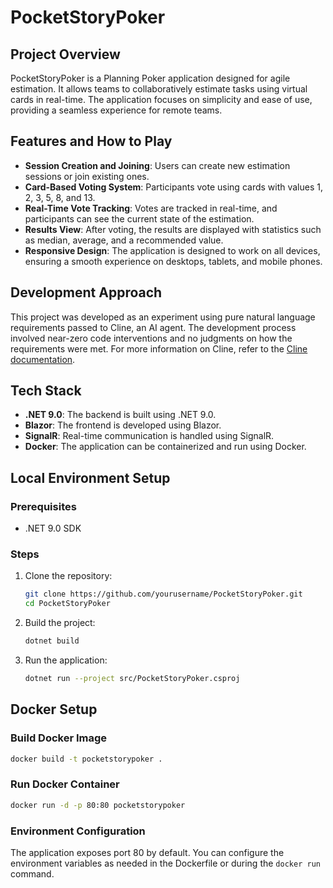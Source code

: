# PocketStoryPoker

## Project Overview

PocketStoryPoker is a Planning Poker application designed for agile estimation. It allows teams to collaboratively estimate tasks using virtual cards in real-time. The application focuses on simplicity and ease of use, providing a seamless experience for remote teams.

## Features and How to Play

- **Session Creation and Joining**: Users can create new estimation sessions or join existing ones.
- **Card-Based Voting System**: Participants vote using cards with values 1, 2, 3, 5, 8, and 13.
- **Real-Time Vote Tracking**: Votes are tracked in real-time, and participants can see the current state of the estimation.
- **Results View**: After voting, the results are displayed with statistics such as median, average, and a recommended value.
- **Responsive Design**: The application is designed to work on all devices, ensuring a smooth experience on desktops, tablets, and mobile phones.

## Development Approach

This project was developed as an experiment using pure natural language requirements passed to Cline, an AI agent. The development process involved near-zero code interventions and no judgments on how the requirements were met. For more information on Cline, refer to the [Cline documentation](https://example.com/cline-docs).

## Tech Stack

- **.NET 9.0**: The backend is built using .NET 9.0.
- **Blazor**: The frontend is developed using Blazor.
- **SignalR**: Real-time communication is handled using SignalR.
- **Docker**: The application can be containerized and run using Docker.

## Local Environment Setup

### Prerequisites

- .NET 9.0 SDK

### Steps

1. Clone the repository:

   ```sh
   git clone https://github.com/yourusername/PocketStoryPoker.git
   cd PocketStoryPoker
   ```

2. Build the project:

   ```sh
   dotnet build
   ```

3. Run the application:

   ```sh
   dotnet run --project src/PocketStoryPoker.csproj
   ```

## Docker Setup

### Build Docker Image

```sh
docker build -t pocketstorypoker .
```

### Run Docker Container

```sh
docker run -d -p 80:80 pocketstorypoker
```

### Environment Configuration

The application exposes port 80 by default. You can configure the environment variables as needed in the Dockerfile or during the `docker run` command.
